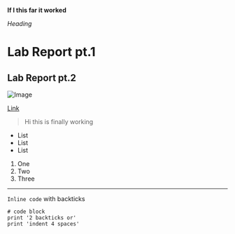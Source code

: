 **If I this far it worked**

*Heading*

# Lab Report pt.1

## Lab Report pt.2

![Image](http://url/a.png)


[Link](http://www.iemoji.com/view/emoji/658/animals-nature/goat)

> Hi this is finally working


* List 
* List
* List




1. One
2. Two
3. Three

---

`Inline code` with backticks


```
# code block
print '2 backticks or'
print 'indent 4 spaces'
```
